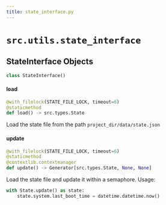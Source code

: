 ```yaml
---
title: state_interface.py
---
```


# `src.utils.state_interface`


## StateInterface Objects

```python
class StateInterface()
```


#### load

```python
@with_filelock(STATE_FILE_LOCK, timeout=6)
@staticmethod
def load() -> src.types.State
```

Load the state file from the path `project_dir/data/state.json`


#### update

```python
@with_filelock(STATE_FILE_LOCK, timeout=6)
@staticmethod
@contextlib.contextmanager
def update() -> Generator[src.types.State, None, None]
```

Load the state file and update it within a semaphore. Usage:

```python
with State.update() as state:
    state.system.last_boot_time = datetime.datetime.now()
```